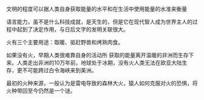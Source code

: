 文明的程度可以据人类自身获取能量的水平和在生活中使用能量的水准来衡量

语言能力，虽不是什么科技成就，是天生的，但是它在现代智人成为世界主人的过程中起到了决定作用，与日后文字的发明关联很大。

火有三个主要用途：取暖、驱赶野兽和烤熟肉食。

如果没有火，早期人类很难靠自身的活动所
获取的能量离开温暖的非洲而生存下来。人类走出非洲的10万年前，地球处于冰期，没有火人类无法在欧亚大陆生存，更不可能跨过白令海峡来到美洲。

最初的火种来源，一般认为是雷电导致的森林大火，猿人如何克服对火的恐惧，将火种带回至今仍然是一个谜。

